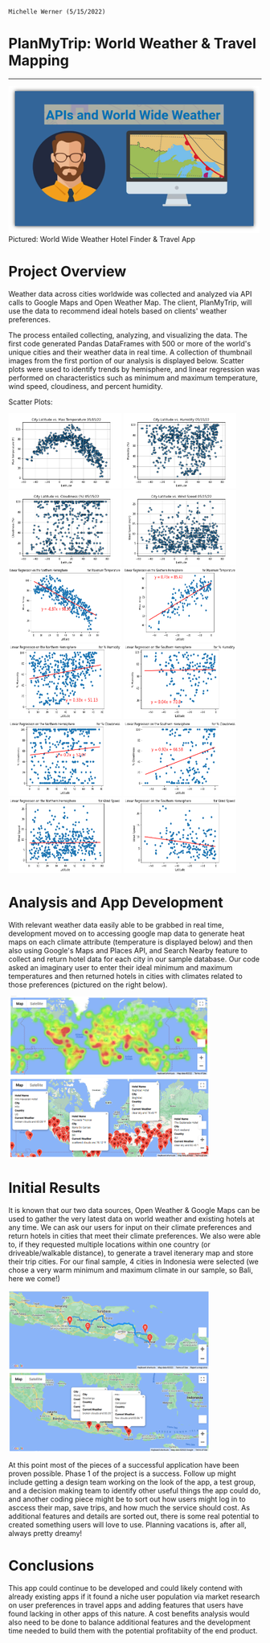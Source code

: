                                                                                            Michelle Werner (5/15/2022)
# PlanMyTrip: World Weather & Travel Mapping
---

<!--![alt](resources/___.png)-->
<img src="https://github.com/miwermi/world-weather-analysis/blob/main/weather_data/www_apis.png" width="500" height="293" alt ="graphic: World Wide Weather">
Pictured: World Wide Weather Hotel Finder & Travel App

# Project Overview
Weather data across cities worldwide was collected and analyzed via API calls to Google Maps and Open Weather Map. The client, PlanMyTrip, will use the data to recommend ideal hotels based on clients' weather preferences.

The process entailed collecting, analyzing, and visualizing the data. The first code generated Pandas DataFrames with 500 or more of the world's unique cities and their weather data in real time. A collection of thumbnail images from the first portion of our analysis is displayed below. Scatter plots were used to identify trends by hemisphere, and linear regression was performed on characteristics such as minimum and maximum temperature, wind speed, cloudiness, and percent humidity.

Scatter Plots:

<img src="https://github.com/miwermi/world-weather-analysis/blob/main/weather_data/Fig1.png" width="225" height="150" alt ="graphic: Fig. 1: Latitude vs Max Temp"> <img src="https://github.com/miwermi/world-weather-analysis/blob/main/weather_data/Fig2.png" width="225" height="150" alt ="graphic: Fig. 2: Latitude vs Humidity"> <img src="https://github.com/miwermi/world-weather-analysis/blob/main/weather_data/Fig3.png" width="225" height="150" alt ="graphic: Fig. 3: Latitude vs Cloudiness"> <img src="https://github.com/miwermi/world-weather-analysis/blob/main/weather_data/Fig4.png" width="225" height="150" alt ="graphic: Fig. 4: Latitude vs Wind Speed"> <img src="https://github.com/miwermi/world-weather-analysis/blob/main/weather_data/Fig5.png" width="225" height="150" alt ="graphic: Fig. 5: Linear Regression for Northern Hem. Max Temp"> <img src="https://github.com/miwermi/world-weather-analysis/blob/main/weather_data/Fig6.png" width="225" height="150" alt ="graphic: Fig. 6: Linear Regression for Southern Hem. Max Temp"> <img src="https://github.com/miwermi/world-weather-analysis/blob/main/weather_data/Fig7.png" width="225" height="150" alt ="graphic: Fig. 7: Linear Regression for Northern Hem. Humidity"> <img src="https://github.com/miwermi/world-weather-analysis/blob/main/weather_data/Fig8.png" width="225" height="150" alt ="graphic: Fig. 8: Linear Regression for Southern Hem. Humidity"> <img src="https://github.com/miwermi/world-weather-analysis/blob/main/weather_data/Fig9.png" width="225" height="150" alt ="graphic: Fig. 9: Linear Regression for Northern Hem. Cloudiness"> <img src="https://github.com/miwermi/world-weather-analysis/blob/main/weather_data/Fig10.png" width="225" height="150" alt ="graphic: Fig. 10: Linear Regression for Southern Hem. Cloudiness"> <img src="https://github.com/miwermi/world-weather-analysis/blob/main/weather_data/Fig11.png" width="225" height="150" alt ="graphic: Fig. 11: Linear Regression for Northern Hem. Wind Speed"> <img src="https://github.com/miwermi/world-weather-analysis/blob/main/weather_data/Fig12.png" width="225" height="150" alt ="graphic: Fig. 12: Linear Regression for Southern Hem. Wind Speed">

# Analysis and App Development

With relevant weather data easily able to be grabbed in real time, development moved on to accessing google map data to generate heat maps on each climate attribute (temperature is displayed below) and then also using Google's Maps and Places API, and Search Nearby feature to collect and return hotel data for each city in our sample database. Our code asked an imaginary user to enter their ideal minimum and maximum temperatures and then returned hotels in cities with climates related to those preferences (pictured on the right below). 

<img src="https://github.com/miwermi/world-weather-analysis/blob/main/weather_data/Fig13.png" width="400" height="160" alt ="graphic: Fig. 13: Heat Map"> <img src="https://github.com/miwermi/world-weather-analysis/blob/main/weather_data/Fig14.png" width="400" height="160" alt ="graphic: Fig. 14: Hotel Map in preferred climate.">

# Initial Results

It is known that our two data sources, Open Weather & Google Maps can be used to gather the very latest data on world weather and existing hotels at any time.  We can ask our users for input on their climate preferences and return hotels in cities that meet their climate preferences. We also were able to, if they requested multiple locations within one country (or driveable/walkable distance), to generate a travel itenerary map and store their trip cities. 
For our final sample, 4 cities in Indonesia were selected (we chose a very warm minimum and maximum climate in our sample, so Bali, here we come!)

<img src="https://github.com/miwermi/world-weather-analysis/blob/main/Vacation_Itenerary/WeatherPy_travel_map.png" width="400" height="160" alt ="graphic: Travel Map"> <img src="https://github.com/miwermi/world-weather-analysis/blob/main/Vacation_Itenerary//WeatherPy_travel_map_markers.png" width="400" height="160" alt ="graphic: Travel Map with City Markers.">

At this point most of the pieces of a successful application have been proven possible. Phase 1 of the project is a success. Follow up might include getting a design team working on the look of the app, a test group, and a decision making team to identify other useful things the app could do, and another coding piece might be to sort out how users might log in to asccess their map, save trips, and how much the service should cost. As additional features and details are sorted out, there is some real potential to created something users will love to use.  Planning vacations is, after all, always pretty dreamy!

# Conclusions

This app could continue to be developed and could likely contend with already existing apps if it found a niche user population via market research on user preferences in travel apps and adding features that users have found lacking in other apps of this nature. A cost benefits analysis would also need to be done to balance additional features and the development time needed to build them with the potential profitabiity of the end product. 
